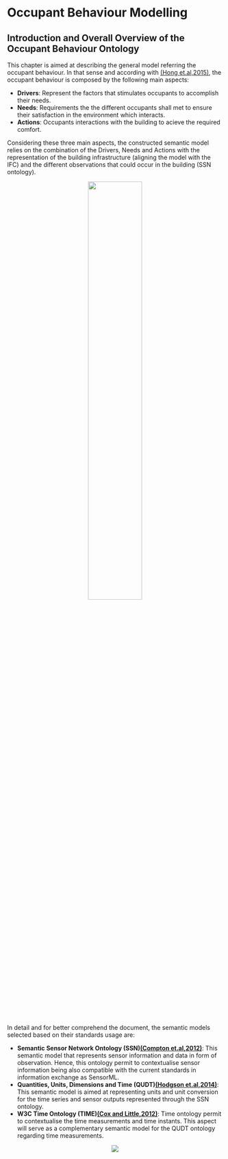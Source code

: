 # Occupant Behaviour Modelling

## Introduction and Overall Overview of the Occupant Behaviour Ontology

This chapter is aimed at describing the general model referring the occupant behaviour. In that sense and according with [(Hong et.al,2015)][@Honng2015], the occupant behaviour is composed by the following main aspects:

- **Drivers**: Represent the factors that stimulates occupants to accomplish their needs.
- **Needs**: Requirements the the different occupants shall met to ensure their satisfaction in the environment which interacts.
- **Actions**: Occupants interactions with the building to acieve the required comfort.

Considering these three main aspects, the constructed semantic model relies on the combination of the Drivers, Needs and Actions with the representation of the building infrastructure (aligning the model with the IFC) and the different observations that could occur in the building (SSN ontology).

<div style="text-align:center">

<img src="http://www.plantuml.com/plantuml/png/hLdTRzms4d_dNq7W7fe0ZWlqqIW2hB_I1UgiwtLgu0w7W2jnLwmbSKjIconw_TzlXXGbKg8aut0F1cpEZyEPqNnRluhwo1IhQ5OohUbVXDALKlBRZIobehTClLwN3VUdzx8s8yeroruFIZPrxaY_YaDXF4sgdAl-oYV5p-HlehjdjU6AItC-yfiXdvU2CnD0hOGhOvJODORteb1Wocj2d0RhVRRA31p__FFw_kRZHwkIoEbtdLzfk5iVuE-QLJmy-JkulScoviXgundWVNPmy5msknBrEl0Qz8gPbcBFjJcNF3x-G-wUGRtaSryqHq5_MJ__z6drY6_rjC_IYBt8c16odi8yyQDKPfgQoQe2IMTvt7EUxy3qK_HLoQUVyCPwag3s10PikZMgoKoZ-5t9GQ30jg4S316R_Rf6dz08scu_3zxRWSLENfyH-L798qXxzZGQ4hUyrb9j6dDibdZ_pi1zOunNfjR6ESUpg7ZCu9OPZgTMWHChao2mndKZoXpy86M5BQkE9SzROsY0R3wb871z3WEl_5FMFFK2dlUV8Vd5RfKufHnpyD7lJi1ZmJ5k2eZT3EmXj16PZdbI27-cp8jKhsWe6oBUY404pqsJkbVkQguEvtlL7Aorav8u37Z6lXG7u32FMzSvXB6QCSvTVH9ArcW_LlfFUSymv-YfEzipvBagvNIUmTRCYDQ113h7cw0t4g7VPx5EuxizP1d1w-my2tRHarBXbfz4nbCK_5ZNl60d8HirpPZfwUpq8Z2OWFfkVI5LLeZyFOs1BPUZSX6rX6iW8xw1twenJJK7wsB-lDc_SFwQ3FRFa5lr_yNyy3ttaEfdCLtCEUmIx5ReR0hfFs31LSNAcmNOUhjPvUne86iilBtQ_lAqklkVm11tl8JqFgcMAR3Ji1odiItuTw6R6RtQzpFPODPQWArNlosP-b5ncrGoFao0mywa4ctnYTgDYdqVdNQF_Dh09Qc5BNiBxlfP2isNOS-yWZfgoyio6DejA9aBkQy5JPcmPjbSZ_8WSrOw1TDlF6oNG_gkOg9SXZqMhd0kHNwovMd5PJLqZ6_8CfjlzLjWppmhQiWIh7w3N8zGl5bsNd99QAI5QVA12dqTyMaRJC_B2H1-r1DybZcCRH9c0NysucZRaJdKbrfW0FxsvVOvEdy0qp2mJRAZwRvyoJC8i2aGgIKaLIEFLExRteT0t5TD2SqW59LzMznDmGmzAdcIhnoQ4ypUYWE6vqJweM7dxAOk2NGl51ctx7VI65dX2tCD17dX51YWD1HxO13QmBkSog3nFM4gq0WnXOHmrZR2D6dFtva-UYze0TaXXszqGRd9tW-bQfMsTOfW0kMKmKy6JJGJDJqMPmqZI4bhMyYS0RY4pe9Ma1ffnRcXWBDJ7Wga6tK2-rtQoc5v4ObisxiL0yjv1X8VSgcLGKAxX2nWLTL7dk7aGx-nCzw3YH4DuOnYNuGpKDlATE7PeTZGkhdURKBDk9mHU7mdQcTJe8ewbz3XC06Q1FcF0QlUYA2W7L7HB-1tS0qUea4UnuOW6on2cRt6saYX9OT316KYHrTKB1TE0dmdAy5QoDh2K2ZxxLldcj0ggcN4btJTP0Lb6l7Wb4xStHyG1pn7EnvAXjx1lsTSQxHj1lEqOl1DmGGDfEEC7-rdSQ9eV6YdSBAluSAqSmzg9daHfh1AT1hjkZ4VE60r-YPGPz2V1gygLX_uz3DGSydQVIyUXXCjE2jDSG5-0ba1b3v8cTiA3KZ_5IVi6BPOnDTyRHikOVqG8x8f3Tqh40B_Xa0lE_TfS9PtSGAFWs-WeGjGz60DG7ARM7IO67xyWTnodIbnz4oGAynkrAqmR7R1iab--96GVhFndmyVxEgWE_hmuQEjHrUq4EQd0pj-BPZ6W_uIGbodVkKnu9IQ45l7BY__zGzNLVxjgzUOOAlL-BYlJiJjCr2yO96IqhDREg3Nkoq6zZ-ePh-FG3wEHk9b21BiMY9n7Yyzd4IeksyXUXCTRLEcITTSX4f1Hv4cs2uYJRAT0-cV38NhZAvuni4HT0_p2dSG24L8mF3Lfpm41Yr8drWi6JR7Bg9tjf8Swh1Kj0OTBLRGK8DDmomis3QGS0NZn1_Skw9Qrr_tm-Fm8juBrp7kIY3uauqq4griyD9mH-CkWhFRlyXeXODti7Mu-hF9pTS6VXl9tsvq9aIm-uRXbU6YP-xksAp8mI-gEldz0I6Z3L0RJhvJ8D46gIKE5smakNHhmRW1IW4iFLWFZLyQT5jZmA3JQXruBy3mWVzsQpeeIRP3uox3zUixv7LJy0gRZyuqCVaEmaG2O8ByQ5kNtgpZIDfvoMsEjnBuFGqoY3OpPB2dYG3zLcOE5cvaI7fDOzLARGLcyAcg5P07Eu4PHByEYCpWQeO_ie5hVxrg7NVRx5p_IVmUo6OD6xXj_0uZzwgF5fvVdqDK5nS11F9WjFQrKhakFV5LNPcbxsIPq-twuUl3vlQzTIw_rBJV99fk8b8qqqIKVfA9Z-FvXP1Wuh6AXzlIBiSBVSqqppSr6Su_U6TkHEWBMCzZEAsXND7oBNM93DPpxhlXCYv5QTDaYjJjmDB4E5UITjyN5awtv6ifKHMssxeKmQxx4WIxjoE9lDDDQCmFljXw16sAjWUGdeI29bf1wZrAr-Shw7YWRqCd6a_FVSowDVGifDz2pyBw9JInRL_tBwdGdqRzNaYOl3NOnoSP330ZNdPQZ6wsMUM9WoyhwyjwKWAly5NYPKyRNMvpJkV4w2_Olk9uuRus7PUPxfExhjmEM6s6Ws_fThCkwTYDIIXGUnI0ngky6EzFDKai_K8FxTTrIqYxh5i21QiwqehhmZ-UTIt54k9nCRWn7Dq24evR9ERepaUBtnGgkVHT1lebRWgPMlPEkO5RBReEezjLscGNRYPZabz8ngVjC1ATHUczVo1qcRwoNlMpXzqYaKW4ruxkCy2xVtB3uGsEvR9i-wb-H2XmFhP1Dess_EoSr0Uh7p_S-3H-lXqHQJ0ZDf2kDb3k_Wi0" width="50%" height="50%"/>
</div>

In detail and for better comprehend the document, the semantic models selected based on their standards usage are: 

- **Semantic Sensor Network Ontology (SSN)[(Compton et.al,2012)][@Compton2012]**: This semantic model that represents sensor information and data in form of observation. Hence, this ontology permit to contextualise sensor information being also compatible with the current standards in information exchange as SensorML.
- **Quantities, Units, Dimensions and Time (QUDT)[(Hodgson et.al,2014)][@Hodgson2014]**: This semantic model is aimed at representing units and unit conversion for the time series and sensor outputs represented through the SSN ontology. 
- **W3C Time Ontology (TIME)[(Cox and Little,2012)][@Cox2017]**: Time ontology permit to contextualise the time measurements and time instants. This aspect will serve as a complementary semantic model for the QUDT ontology regarding time measurements. 

<div style="text-align:center">
<img src="http://www.plantuml.com/plantuml/png/AqXCpavCJrLGyl0CCN9t352gvghbAe091WVxAIc0H112WQ4k8UXY8Pw-hb0ng34AkheAGCrSGAoh2z82OO4K0W00"/>
</div>

[@Honng2015]: http://doi.org/10.1016/j.buildenv.2015.08.006 "Hong, T., D’Oca, S., Taylor-Lange, S. C., Turner, W. J. N., Chen, Y., & Corgnati, S. P. (2015). An ontology to represent energy-related occupant behavior in buildings. Part II: Implementation of the DNAS framework using an XML schema. Building and Environment, 94(P1), 196–205."

[@Compton2012]: http://doi.org/10.1016/j.websem.2012.05.003 "Compton, M., Barnaghi, P., Bermudez, L., García-Castro, R., Corcho, O., Cox, S., … Taylor, K. (2012). The SSN ontology of the W3C semantic sensor network incubator group. Web Semantics: Science, Services and Agents on the World Wide Web, 17, 25–32." 

[@Hodgson2014]: http://qudt.org/ "Hodgson, R., Keller, P. J., Hodges, J., & Spivak, J. (2014). QUDT - Quantities, Units, Dimensions and Data Types Ontologies." 

[@Cox2017]: https://www.w3.org/TR/owl-time/ "Cox, S., Little, Chris. (2017). Time Ontology in OWL- W3C Working Draft 02 February 2017. " 

